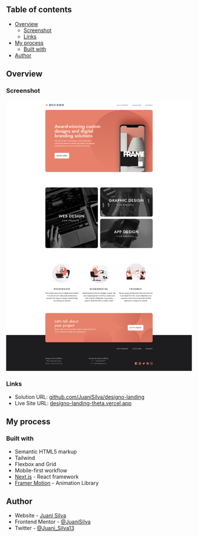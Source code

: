## Table of contents

- [Overview](#overview)
  - [Screenshot](#screenshot)
  - [Links](#links)
- [My process](#my-process)
  - [Built with](#built-with)
- [Author](#author)

## Overview

### Screenshot

![](./public/web-screenshot.png)

### Links

- Solution URL: [github.com/JuaniSilva/designo-landing](https://github.com/JuaniSilva/designo-landing)
- Live Site URL: [designo-landing-theta.vercel.app](https://designo-landing-theta.vercel.app/)

## My process

### Built with

- Semantic HTML5 markup
- Tailwind
- Flexbox and Grid
- Mobile-first workflow
- [Next.js](https://nextjs.org/) - React framework
- [Framer Motion](https://www.framer.com/motion/) - Animation Library

## Author

- Website - [Juani Silva](https://github.com/JuaniSilva)
- Frontend Mentor - [@JuaniSilva](https://www.frontendmentor.io/profile/JuaniSilva)
- Twitter - [@Juani_Silva13](https://twitter.com/Juani_Silva13)
